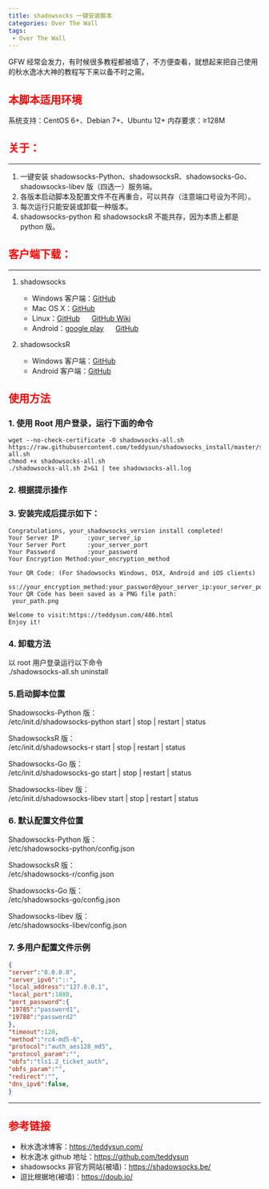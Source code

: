 ```yaml
---
title: shadowsocks 一键安装脚本
categories: Over The Wall
tags:
 - Over The Wall
---
```


GFW 经常会发力，有时候很多教程都被墙了，不方便查看，就想起来把自己使用的秋水逸冰大神的教程写下来以备不时之需。

<!-- more -->

## <font color="red">本脚本适用环境</font>

系统支持：CentOS 6+、Debian 7+、Ubuntu 12+
内存要求：≥128M

## <font color="red">关于：</font>

---

1. 一键安装 shadowsocks-Python、shadowsocksR、shadowsocks-Go、shadowsocks-libev 版（四选一）服务端。
2. 各版本启动脚本及配置文件不在再重合，可以共存（注意端口号设为不同）。
3. 每次运行只能安装或卸载一种版本。
4. shadowsocks-python 和 shadowsocksR 不能共存，因为本质上都是 python 版。

## <font color="red">客户端下载：</font>

---

1. shadowsocks

    - Windows 客户端：[GitHub](https://github.com/shadowsocks/shadowsocks-windows/releases)
    - Mac OS X：[GitHub](https://github.com/shadowsocks/ShadowsocksX-NG/releases)
    - Linux：[GitHub](https://github.com/shadowsocks/shadowsocks-qt5/releases) &nbsp;&nbsp;&nbsp;&nbsp;
      [GitHub Wiki](https://github.com/shadowsocks/shadowsocks-qt5/wiki/Installation)
    - Android：[google play](https://play.google.com/store/apps/details?id=com.github.shadowsocks) &nbsp;&nbsp;&nbsp;&nbsp;
      [GitHub](https://github.com/shadowsocks/shadowsocks-android/releases)

2. shadowsocksR
    - Windows 客户端：[GitHub](https://github.com/shadowsocksrr/shadowsocksr-csharp/releases)
    - Android 客户端：[GitHub](https://github.com/shadowsocksrr/shadowsocksr-android/releases)

## <font color="red">使用方法</font>

### 1. 使用 Root 用户登录，运行下面的命令

``` shell
wget --no-check-certificate -O shadowsocks-all.sh https://raw.githubusercontent.com/teddysun/shadowsocks_install/master/shadowsocks-all.sh
chmod +x shadowsocks-all.sh
./shadowsocks-all.sh 2>&1 | tee shadowsocks-all.log
```

### 2. 根据提示操作

### 3. 安装完成后提示如下：

```shell
Congratulations, your_shadowsocks_version install completed!
Your Server IP        :your_server_ip
Your Server Port      :your_server_port
Your Password         :your_password
Your Encryption Method:your_encryption_method

Your QR Code: (For Shadowsocks Windows, OSX, Android and iOS clients)
 ss://your_encryption_method:your_password@your_server_ip:your_server_port
Your QR Code has been saved as a PNG file path:
 your_path.png

Welcome to visit:https://teddysun.com/486.html
Enjoy it!
```

### 4. 卸载方法

以 root 用户登录运行以下命令  
 ./shadowsocks-all.sh uninstall

### 5.启动脚本位置

Shadowsocks-Python 版：  
/etc/init.d/shadowsocks-python start | stop | restart | status

ShadowsocksR 版：  
/etc/init.d/shadowsocks-r start | stop | restart | status

Shadowsocks-Go 版：  
/etc/init.d/shadowsocks-go start | stop | restart | status

Shadowsocks-libev 版：  
/etc/init.d/shadowsocks-libev start | stop | restart | status

### 6. 默认配置文件位置

Shadowsocks-Python 版：  
/etc/shadowsocks-python/config.json

ShadowsocksR 版：  
/etc/shadowsocks-r/config.json

Shadowsocks-Go 版：  
/etc/shadowsocks-go/config.json

Shadowsocks-libev 版：  
/etc/shadowsocks-libev/config.json

### 7. 多用户配置文件示例

``` json
{
"server":"0.0.0.0",
"server_ipv6":"::",
"local_address":"127.0.0.1",
"local_port":1080,
"port_password":{
"19785":"password1",
"19788":"password2"
},
"timeout":120,
"method":"rc4-md5-6",
"protocol":"auth_aes128_md5",
"protocol_param":"",
"obfs":"tls1.2_ticket_auth",
"obfs_param":"",
"redirect":"",
"dns_ipv6":false,
}
```

---

## <font color="red">参考链接</font>

- 秋水逸冰博客：<https://teddysun.com/>
- 秋水逸冰 github 地址：<https://github.com/teddysun>
- shadowsocks 非官方网站(被墙)：<https://shadowsocks.be/>
- 逗比根据地(被墙)：<https://doub.io/>
